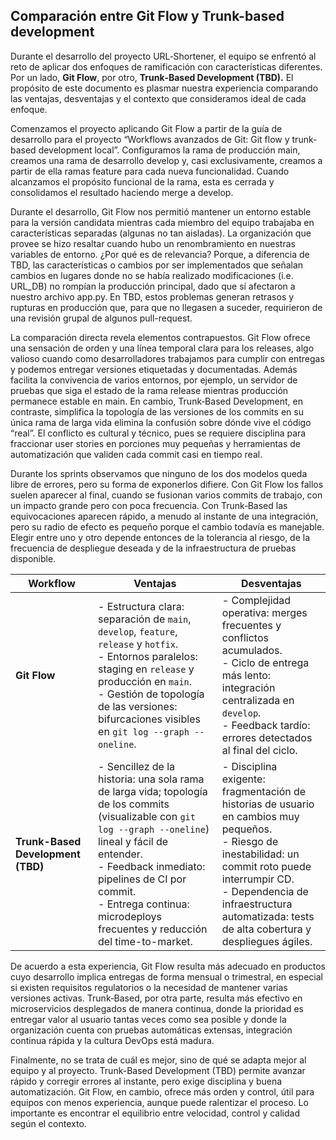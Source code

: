 ## Comparación entre Git Flow y Trunk-based development

Durante el desarrollo del proyecto URL‑Shortener, el equipo se enfrentó al reto de aplicar dos enfoques de ramificación con características diferentes. Por un lado, **Git Flow**, por otro, **Trunk‑Based Development (TBD).** El propósito de este documento es plasmar nuestra experiencia comparando las ventajas, desventajas y el contexto que consideramos ideal de cada enfoque. 

Comenzamos el proyecto aplicando Git Flow a partir de la guía de desarrollo para el proyecto “Workflows avanzados de Git: Git flow y trunk-based development local”. Configuramos la rama de producción main, creamos una rama de desarrollo develop y, casi exclusivamente, creamos a partir de ella ramas feature para cada nueva funcionalidad. Cuando alcanzamos el propósito funcional de la rama, esta es cerrada y consolidamos el resultado haciendo merge a develop.

Durante el desarrollo, Git Flow nos permitió mantener un entorno estable para la versión candidata mientras cada miembro del equipo trabajaba en características separadas (algunas no tan aisladas). La organización que provee se hizo resaltar cuando hubo un renombramiento en nuestras variables de entorno. ¿Por qué es de relevancia? Porque, a diferencia de TBD, las características o cambios por ser implementados que señalan cambios en lugares donde no se había realizado modificaciones (i.e. URL_DB) no rompían la producción principal, dado que sí afectaron a nuestro archivo app.py. En TBD, estos problemas generan retrasos y rupturas en producción que, para que no llegasen a suceder, requirieron de una revisión grupal de algunos pull-request.

La comparación directa revela elementos contrapuestos. Git Flow ofrece una sensación de orden y una línea temporal clara para los releases, algo valioso cuando como desarrolladores trabajamos para cumplir con entregas y podemos entregar versiones etiquetadas y documentadas. Además facilita la convivencia de varios entornos, por ejemplo, un servidor de pruebas que siga el estado de la rama release mientras producción permanece estable en main. En cambio, Trunk‑Based Development, en contraste, simplifica la topología de las versiones de los commits en su única rama de larga vida elimina la confusión sobre dónde vive el código “real”. El conflicto es cultural y técnico, pues se requiere disciplina para fraccionar user stories en porciones muy pequeñas y herramientas de automatización que validen cada commit casi en tiempo real.

Durante los sprints observamos que ninguno de los dos modelos queda libre de errores, pero su forma de exponerlos difiere. Con Git Flow los fallos suelen aparecer al final, cuando se fusionan varios commits de trabajo, con un impacto grande pero con poca frecuencia. Con Trunk‑Based las equivocaciones aparecen rápido, a menudo al instante de una integración, pero su radio de efecto es pequeño porque el cambio todavía es manejable. Elegir entre uno y otro depende entonces de la tolerancia al riesgo, de la frecuencia de despliegue deseada y de la infraestructura de pruebas disponible.



| Workflow                          | Ventajas                                                     | Desventajas                                                  |
| --------------------------------- | ------------------------------------------------------------ | ------------------------------------------------------------ |
| **Git Flow**                      | - Estructura clara: separación de `main`, `develop`, `feature`, `release` y `hotfix`.<br>- Entornos paralelos: staging en `release` y producción en `main`.<br>- Gestión de topología de las versiones: bifurcaciones visibles en `git log --graph --oneline`. | - Complejidad operativa: merges frecuentes y conflictos acumulados.<br>- Ciclo de entrega más lento: integración centralizada en `develop`.<br>- Feedback tardío: errores detectados al final del ciclo. |
| **Trunk-Based Development (TBD)** | - Sencillez de la historia: una sola rama de larga vida; topología de los commits (visualizable con `git log --graph --oneline`) lineal y fácil de entender.<br>- Feedback inmediato: pipelines de CI por commit.<br>- Entrega continua: microdeploys frecuentes y reducción del time-to-market. | - Disciplina exigente: fragmentación de historias de usuario en cambios muy pequeños.<br>- Riesgo de inestabilidad: un commit roto puede interrumpir CD.<br>- Dependencia de infraestructura automatizada: tests de alta cobertura y despliegues ágiles. |

De acuerdo a esta experiencia, Git Flow resulta más adecuado en productos cuyo desarrollo implica entregas de forma mensual o trimestral, en especial si existen requisitos regulatorios o la necesidad de mantener varias versiones activas. Trunk‑Based, por otra parte, resulta más efectivo en microservicios desplegados de manera continua, donde la prioridad es entregar valor al usuario tantas veces como sea posible y donde la organización cuenta con pruebas automáticas extensas, integración continua rápida y la cultura DevOps está madura.


Finalmente, no se trata de cuál es mejor, sino de qué se adapta mejor al equipo y al proyecto. Trunk-Based Development (TBD) permite avanzar rápido y corregir errores al instante, pero exige disciplina y buena automatización. Git Flow, en cambio, ofrece más orden y control, útil para equipos con menos experiencia, aunque puede ralentizar el proceso. Lo importante es encontrar el equilibrio entre velocidad, control y calidad según el contexto.
